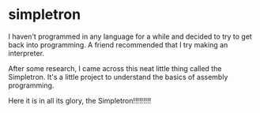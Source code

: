 # simpletron

I haven't programmed in any language for a while and decided to try to get back into programming.
A friend recommended that I try making an interpreter.

After some research, I came across this neat little thing called the Simpletron.
It's a little project to understand the basics of assembly programming.

Here it is in all its glory, the Simpletron!!!!!!!!!
